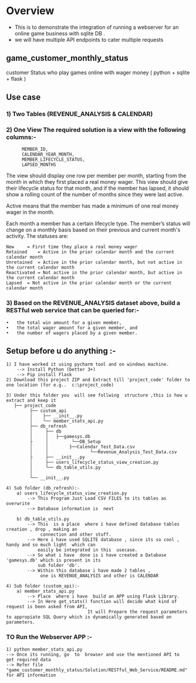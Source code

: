 # Overview
- This is to demonstrate the integration of running a webserver for an online game business with sqlite DB .
- we will have multiple API endpoints to cater multiple requests 



## game_customer_monthly_status
customer Status who play games online with wager money ( python + sqlite + flask )


## Use case
### 1) Two Tables (REVENUE_ANALYSIS &  CALENDAR)
### 2) One View The required solution is a view with the following columns:-

          MEMBER_ID,
          CALENDAR_YEAR_MONTH,
          MEMBER_LIFECYCLE_STATUS,
          LAPSED_MONTHS

The view should display one row per member per month, starting from the month in which they first placed a real money wager. 
This view should give their lifecycle status for that month, and if the member has lapsed, 
it should show a rolling count of the number of months since they were last active.

Active means that the member has made a minimum of one real money wager in the month.

Each month a member has a certain lifecycle type. The member’s status will change on a monthly basis based on their previous and current month's activity. 
The statuses are:


    New		= First time they place a real money wager
    Retained	= Active in the prior calendar month and the current calendar month
    Unretained	= Active in the prior calendar month, but not active in the current calendar month
    Reactivated	= Not active in the prior calendar month, but active in the current calendar month
    Lapsed	= Not active in the prior calendar month or the current calendar month

### 3) Based on the REVENUE_ANALYSIS dataset above, build a RESTful web service that can be queried for:-

    •	the total win amount for a given member,
    •	the total wager amount for a given member, and
    •	the number of wagers placed by a given member.
  

## Setup before u  do anything :-

	1) I have worked it using pycharm tool and on windows machine.
		--> Install Python (better 3+)
		--> Pip install Flask
	2) Download this project ZIP and Extract till 'project_code' folder to one location (for e.g..  c:\project_code)
	
	3) Under this folder you  will see follwing  structure ,this is how u extract and keep it
	   ├── project_code
	         ├── custom_api
	         │    ├── __init__.py
	         │    └── member_stats_api.py
	         ├── db_refresh
	         │     ├── db
	         │     │   ├──gamesys.db
             ├     │	     └──DB_Setup
	         │     │		├──Calendar_Test_Data.csv
	         │     │                └──Revenue_Analysis_Test_Data.csv
	         ├     ├── __init__.py
	         │     ├── users_lifecycle_status_view_creation.py
	         │     └── db_table_utils.py
             │
	         └── __init__.py
	
	4) Sub folder (db_refresh):-
		a) users_lifecycle_status_view_creation.py 
			--> This Program Just Load CSV FILES to its tables as overwrite
			--> Database information is  next
		
		b) db_table_utils.py
			--> This  is a place  where i have defined database tables creation , drop , making an 
			     connection and other stuff.
			--> Here i have used SQLITE database , since its so cool , handy and so much light  which can 
			    easily be integrated in this  usecase.
			--> So what i have  done is i have created a Database 'gamesys.db' which is present in its 
			    sub folder 'db'.
			--> Within this database i have made 2 tables , 
			     one is REVENUE_ANALYSIS and other is CALENDAR
	
	4) Sub folder (custom_api):-
		a) member_stats_api.py
			--> Place  where i have  build an APP using Flask Library.
			--> In Here get_stats() function will decide what kind of request is been asked from API, 
                                   It will Prepare the request parameters to appropiate SQL Query which is dynamically generated based on parameters.
		
	
### TO  Run  the Webserver APP :-
	1) python member_stats_api.py 
    --> Once its running, go  to  browser and use the mentioned API to  get required data
    --> Refer file "game_customer_monthly_status/Solution/RESTful_Web_Service/README.md" for API information
		
	
